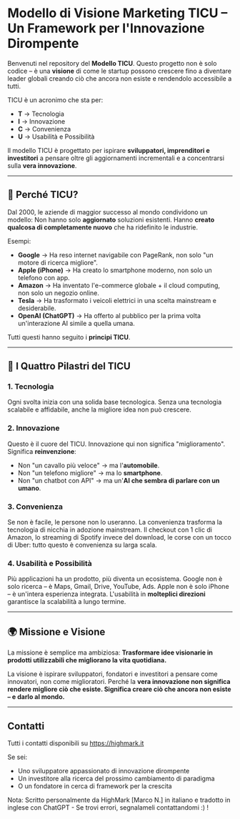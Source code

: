 # Modello di Visione Marketing TICU – Un Framework per l'Innovazione Dirompente

Benvenuti nel repository del **Modello TICU**.
Questo progetto non è solo codice – è una **visione** di come le startup possono crescere fino a diventare leader globali creando ciò che ancora non esiste e rendendolo accessibile a tutti.

TICU è un acronimo che sta per:
- **T** → Tecnologia
- **I** → Innovazione
- **C** → Convenienza
- **U** → Usabilità e Possibilità

Il modello TICU è progettato per ispirare **sviluppatori, imprenditori e investitori** a pensare oltre gli aggiornamenti incrementali e a concentrarsi sulla **vera innovazione**.

---

## 📌 Perché TICU?

Dal 2000, le aziende di maggior successo al mondo condividono un modello:
Non hanno solo **aggiornato** soluzioni esistenti.
Hanno **creato qualcosa di completamente nuovo** che ha ridefinito le industrie.

Esempi:
- **Google** → Ha reso internet navigabile con PageRank, non solo "un motore di ricerca migliore".
- **Apple (iPhone)** → Ha creato lo smartphone moderno, non solo un telefono con app.
- **Amazon** → Ha inventato l'e-commerce globale + il cloud computing, non solo un negozio online.
- **Tesla** → Ha trasformato i veicoli elettrici in una scelta mainstream e desiderabile.
- **OpenAI (ChatGPT)** → Ha offerto al pubblico per la prima volta un'interazione AI simile a quella umana.

Tutti questi hanno seguito i **principi TICU**.

---

## 🔑 I Quattro Pilastri del TICU

### 1. **Tecnologia**
Ogni svolta inizia con una solida base tecnologica. Senza una tecnologia scalabile e affidabile, anche la migliore idea non può crescere.

### 2. **Innovazione**
Questo è il cuore del TICU.
Innovazione qui non significa "miglioramento". Significa **reinvenzione**:
- Non "un cavallo più veloce" → ma l'**automobile**.
- Non "un telefono migliore" → ma lo **smartphone**.
- Non "un chatbot con API" → ma un'**AI che sembra di parlare con un umano**.

### 3. **Convenienza**
Se non è facile, le persone non lo useranno.
La convenienza trasforma la tecnologia di nicchia in adozione mainstream.
Il checkout con 1 clic di Amazon, lo streaming di Spotify invece del download, le corse con un tocco di Uber: tutto questo è convenienza su larga scala.

### 4. **Usabilità e Possibilità**
Più applicazioni ha un prodotto, più diventa un ecosistema.
Google non è solo ricerca – è Maps, Gmail, Drive, YouTube, Ads.
Apple non è solo iPhone – è un'intera esperienza integrata.
L'usabilità in **molteplici direzioni** garantisce la scalabilità a lungo termine.

---

## 🌍 Missione e Visione

La missione è semplice ma ambiziosa:
**Trasformare idee visionarie in prodotti utilizzabili che migliorano la vita quotidiana.**

La visione è ispirare sviluppatori, fondatori e investitori a pensare come innovatori, non come miglioratori.
Perché la **vera innovazione non significa rendere migliore ciò che esiste.
Significa creare ciò che ancora non esiste – e darlo al mondo.**

---

## Contatti

Tutti i contatti disponibili su https://highmark.it

Se sei:
- Uno sviluppatore appassionato di innovazione dirompente
- Un investitore alla ricerca del prossimo cambiamento di paradigma
- O un fondatore in cerca di framework per la crescita

Nota: Scritto personalmente da HighMark [Marco N.] in italiano e tradotto in inglese con ChatGPT - Se trovi errori, segnalameli contattandomi :) !
